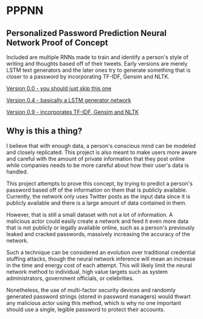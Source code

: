 # PPPNN
## Personalized Password Prediction Neural Network Proof of Concept

Included are multiple RNNs made to train and identify a person's style of writing and thoughts based off of their tweets. Early versions are merely LSTM text generators and the later ones try to generate something that is closer to a password by incorporating TF-IDF, Gensim and NLTK.

[Version 0.0 - you should just skip this one](https://github.com/o4ugDF54PlqU/PPPNN/tree/master/Prototype%20-1)

[Version 0.4 - basically a LSTM generator network](https://github.com/o4ugDF54PlqU/PPPNN/tree/master/Prototype%200)

[Version 0.9 - incorporates TF-IDF, Gensim and NLTK](https://github.com/o4ugDF54PlqU/PPPNN/tree/master/Prototype%201)

## Why is this a thing?

I believe that with enough data, a person's conscious mind can be modeled and closely replicated. This project is also meant to make users more aware and careful with the amount of private information that they post online while companies needs to be more careful about how their user's data is handled.

This project attempts to prove this concept, by trying to predict a person's password based off of the information on them that is publicly available. Currently, the network only uses Twitter posts as the input data since it is publicly available and there is a large amount of data contained in them. 

However, that is still a small dataset with not a lot of information. A malicious actor could easily create a network and feed it even more data that is not publicly or legally available online, such as a person's previously leaked and cracked passwords, massively increasing the accuracy of the network. 

Such a technique can be considered an evolution over traditional credential stuffing attacks, though the neural network inference will mean an increase in the time and energy cost of each attempt. This will likely limit the neural network method to individual, high value targets such as system administrators, government officials, or celebrities.

Nonetheless, the use of multi-factor security devices and randomly generated password strings (stored in password managers) would thwart any malicious actor using this method, which is why no one important should use a single, legible password to protect their accounts. 
